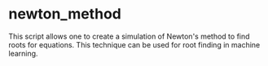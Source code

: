 # newton_method

This script allows one to create a simulation of Newton's method to find roots for equations. This technique can be used for root finding in machine learning.
